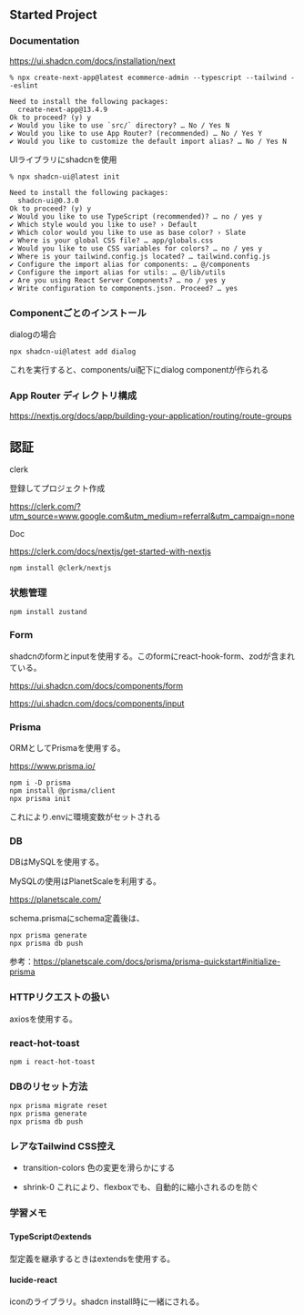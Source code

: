 ## Started Project

### Documentation

https://ui.shadcn.com/docs/installation/next

```
% npx create-next-app@latest ecommerce-admin --typescript --tailwind --eslint

Need to install the following packages:
  create-next-app@13.4.9
Ok to proceed? (y) y
✔ Would you like to use `src/` directory? … No / Yes N
✔ Would you like to use App Router? (recommended) … No / Yes Y
✔ Would you like to customize the default import alias? … No / Yes N
```

UIライブラリにshadcnを使用

```
% npx shadcn-ui@latest init

Need to install the following packages:
  shadcn-ui@0.3.0
Ok to proceed? (y) y
✔ Would you like to use TypeScript (recommended)? … no / yes y
✔ Which style would you like to use? › Default
✔ Which color would you like to use as base color? › Slate
✔ Where is your global CSS file? … app/globals.css
✔ Would you like to use CSS variables for colors? … no / yes y
✔ Where is your tailwind.config.js located? … tailwind.config.js
✔ Configure the import alias for components: … @/components
✔ Configure the import alias for utils: … @/lib/utils
✔ Are you using React Server Components? … no / yes y
✔ Write configuration to components.json. Proceed? … yes
```

### Componentごとのインストール

dialogの場合

`npx shadcn-ui@latest add dialog`

これを実行すると、components/ui配下にdialog componentが作られる


### App Router ディレクトリ構成

https://nextjs.org/docs/app/building-your-application/routing/route-groups


## 認証

clerk

登録してプロジェクト作成

https://clerk.com/?utm_source=www.google.com&utm_medium=referral&utm_campaign=none

Doc

https://clerk.com/docs/nextjs/get-started-with-nextjs


`npm install @clerk/nextjs`


### 状態管理

`npm install zustand`


### Form

shadcnのformとinputを使用する。このformにreact-hook-form、zodが含まれている。

https://ui.shadcn.com/docs/components/form

https://ui.shadcn.com/docs/components/input


### Prisma

ORMとしてPrismaを使用する。

https://www.prisma.io/

```
npm i -D prisma
npm install @prisma/client
npx prisma init
```
これにより.envに環境変数がセットされる

### DB

DBはMySQLを使用する。

MySQLの使用はPlanetScaleを利用する。

https://planetscale.com/

schema.prismaにschema定義後は、

```
npx prisma generate
npx prisma db push
```

参考：https://planetscale.com/docs/prisma/prisma-quickstart#initialize-prisma

### HTTPリクエストの扱い

axiosを使用する。

### react-hot-toast

`npm i react-hot-toast`

### DBのリセット方法

```
npx prisma migrate reset
npx prisma generate
npx prisma db push
```

### レアなTailwind CSS控え

- transition-colors
  色の変更を滑らかにする

- shrink-0
  これにより、flexboxでも、自動的に縮小されるのを防ぐ


### 学習メモ

#### TypeScriptのextends

型定義を継承するときはextendsを使用する。

#### lucide-react

iconのライブラリ。shadcn install時に一緒にされる。
